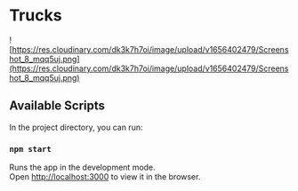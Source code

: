 # Trucks
![https://res.cloudinary.com/dk3k7h7oi/image/upload/v1656402479/Screenshot_8_mqq5uj.png](https://res.cloudinary.com/dk3k7h7oi/image/upload/v1656402479/Screenshot_8_mqq5uj.png)

## Available Scripts

In the project directory, you can run:

### `npm start`

Runs the app in the development mode.<br />
Open [http://localhost:3000](http://localhost:3000) to view it in the browser.
